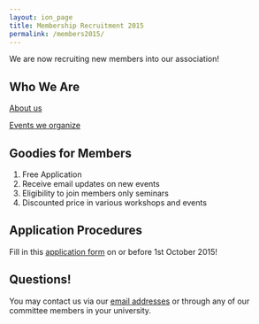 ```yaml
---
layout: ion_page
title: Membership Recruitment 2015
permalink: /members2015/
---
```


We are now recruiting new members into our association!

## Who We Are
[About us](http://ssahk.org/about/)

[Events we organize](http://ssahk.org/events/)

## Goodies for Members
1. Free Application
2. Receive email updates on new events
3. Eligibility to join members only seminars
4. Discounted price in various workshops and events

## Application Procedures
Fill in this [application form](https://docs.google.com/forms/d/18zJHbSdfCyXSFBurVim_09BJkzl6WPBq6pLLCrw2omY/viewform?edit_requested=true) on or before 1st October 2015!

## Questions!
You may contact us via our [email addresses](http://ssahk.org/contact-us/) or through any of our committee members in your university.
